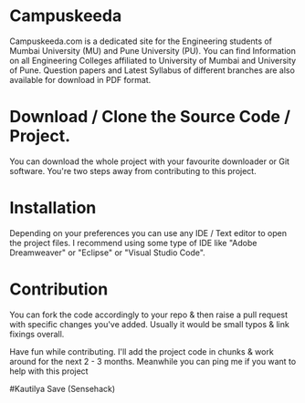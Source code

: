 # Campuskeeda

  Campuskeeda.com is a dedicated site for the Engineering students of Mumbai University (MU) and Pune University (PU).
  You can find Information on all Engineering Colleges affiliated to University of Mumbai and University of Pune. Question papers and       Latest Syllabus of different branches are also available for download in PDF format.

# Download / Clone the  Source Code / Project.
  You can download the whole project with your favourite downloader or Git software.
  You're two steps away from contributing to this project.


# Installation
  Depending on your preferences you can use any IDE / Text editor to open the project files.
  I recommend using some type of IDE like "Adobe Dreamweaver" or "Eclipse" or "Visual Studio Code".
  
 
 # Contribution 
  You can fork the code accordingly to your repo & then raise a pull request with specific changes you've added.
  Usually it would be small typos & link fixings overall.
  
  
   Have fun while contributing.
   I'll add the project code in chunks & work around for the next 2 - 3 months. Meanwhile you can ping me if you want to help with this project
   
   #Kautilya Save (Sensehack)
